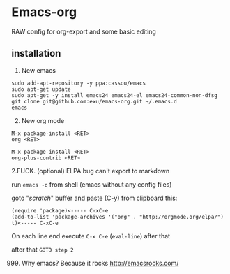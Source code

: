 Emacs-org
=========

RAW config for org-export and some basic editing


installation
------------

1. New emacs 

```
sudo add-apt-repository -y ppa:cassou/emacs
sudo apt-get update
sudo apt-get -y install emacs24 emacs24-el emacs24-common-non-dfsg
git clone git@github.com:exu/emacs-org.git ~/.emacs.d
emacs
```
    
2. New org mode

```
M-x package-install <RET>
org <RET>

M-x package-install <RET>
org-plus-contrib <RET>
``` 

    
2.FUCK. (optional)  ELPA bug can't export to markdown
    
run `emacs -q` from shell (emacs without any config files)

goto "*scratch*" buffer and paste (C-y) from clipboard this:

```
(require 'package)<----- C-xC-e
(add-to-list 'package-archives '("org" . "http://orgmode.org/elpa/") t)<----- C-xC-e
```

On each line end execute `C-x C-e` (`eval-line`) after that 

after that `GOTO step 2`
   


999. Why emacs? Because it rocks http://emacsrocks.com/
   
